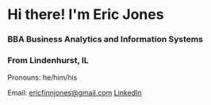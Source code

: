 # Hi there! I'm Eric Jones
### BBA Business Analytics and Information Systems
### From Lindenhurst, IL
Pronouns: he/him/his

Email: ericfinnjones@gmail.com
[LinkedIn](https://www.linkedin.com/eric-f-jones)

<!--
**Eric-Jones-1/Eric-Jones-1** is a ✨ _special_ ✨ repository because its `README.md` (this file) appears on your GitHub profile.

-->
